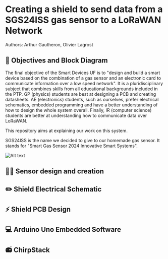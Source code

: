 # Creating a shield to send data from a SGS24ISS gas sensor to a LoRaWAN Network

Authors: Arthur Gautheron, Olivier Lagrost

## 📝 Objectives and Block Diagram

The final objective of the Smart Devices UF is to "design and build a smart device based on the combination of a gas sensor and an electronic card to communicate information over a low speed network". It is a pluridisciplinary subject that combines skills from all educational backgrounds included in the PTP. GP (physics) students are best at designing a PCB and creating datasheets. AE (electronics) students, such as ourselves, prefer electrical schematics, embedded programming and have a better understanding of how to design the whole system overall. Finally, IR (computer science) students are better at understanding how to communicate data over LoRaWAN.

This repository aims at explaining our work on this system.

SGS24ISS is the name we decided to give to our homemade gas sensor. It stands for "Smart Gas Sensor 2024 Innovative Smart Systems".

![Alt text]("__Images/MOSH_diagram.png?raw=true")

## 🧑‍🔬 Sensor design and creation

## ✏️ Shield Electrical Schematic

## ⚡ Shield PCB Design

## 💻 Arduino Uno Embedded Software

## 📻 ChirpStack


